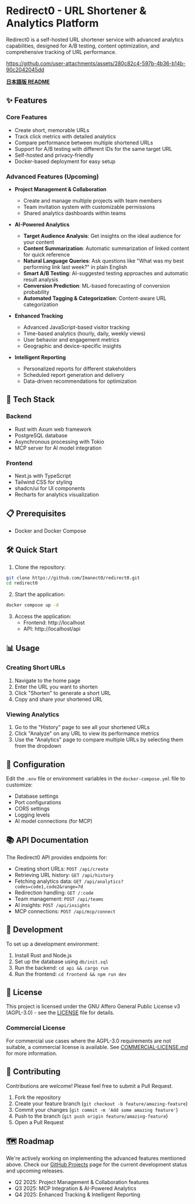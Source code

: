 # Redirect0 - URL Shortener & Analytics Platform

Redirect0 is a self-hosted URL shortener service with advanced analytics capabilities, designed for A/B testing, content optimization, and comprehensive tracking of URL performance.


https://github.com/user-attachments/assets/280c82c4-597b-4b36-b14b-90c2042045dd


**[日本語版 README](./README.ja.md)**

## ✨ Features

### Core Features
- Create short, memorable URLs
- Track click metrics with detailed analytics
- Compare performance between multiple shortened URLs
- Support for A/B testing with different IDs for the same target URL
- Self-hosted and privacy-friendly
- Docker-based deployment for easy setup

### Advanced Features (Upcoming)
- **Project Management & Collaboration**
  - Create and manage multiple projects with team members
  - Team invitation system with customizable permissions
  - Shared analytics dashboards within teams

- **AI-Powered Analytics**
  - **Target Audience Analysis**: Get insights on the ideal audience for your content
  - **Content Summarization**: Automatic summarization of linked content for quick reference
  - **Natural Language Queries**: Ask questions like "What was my best performing link last week?" in plain English
  - **Smart A/B Testing**: AI-suggested testing approaches and automatic result analysis
  - **Conversion Prediction**: ML-based forecasting of conversion probability
  - **Automated Tagging & Categorization**: Content-aware URL categorization

- **Enhanced Tracking**
  - Advanced JavaScript-based visitor tracking
  - Time-based analytics (hourly, daily, weekly views)
  - User behavior and engagement metrics
  - Geographic and device-specific insights

- **Intelligent Reporting**
  - Personalized reports for different stakeholders
  - Scheduled report generation and delivery
  - Data-driven recommendations for optimization

## 🚀 Tech Stack

### Backend
- Rust with Axum web framework
- PostgreSQL database
- Asynchronous processing with Tokio
- MCP server for AI model integration

### Frontend
- Next.js with TypeScript
- Tailwind CSS for styling
- shadcn/ui for UI components
- Recharts for analytics visualization

## 📋 Prerequisites

- Docker and Docker Compose

## 🛠️ Quick Start

1. Clone the repository:

```bash
git clone https://github.com/Imanect0/redirect0.git
cd redirect0
```

2. Start the application:

```bash
docker compose up -d
```

3. Access the application:
   - Frontend: http://localhost
   - API: http://localhost/api

## 📊 Usage

### Creating Short URLs

1. Navigate to the home page
2. Enter the URL you want to shorten
3. Click "Shorten" to generate a short URL
4. Copy and share your shortened URL

### Viewing Analytics

1. Go to the "History" page to see all your shortened URLs
2. Click "Analyze" on any URL to view its performance metrics
3. Use the "Analytics" page to compare multiple URLs by selecting them from the dropdown

## 🔧 Configuration

Edit the `.env` file or environment variables in the `docker-compose.yml` file to customize:

- Database settings
- Port configurations
- CORS settings
- Logging levels
- AI model connections (for MCP)

## 📚 API Documentation

The Redirect0 API provides endpoints for:

- Creating short URLs: `POST /api/create`
- Retrieving URL history: `GET /api/history`
- Fetching analytics data: `GET /api/analytics?codes=code1,code2&range=7d`
- Redirection handling: `GET /:code`
- Team management: `POST /api/teams`
- AI insights: `POST /api/insights`
- MCP connections: `POST /api/mcp/connect`


## 🌱 Development

To set up a development environment:

1. Install Rust and Node.js
2. Set up the database using `db/init.sql`
3. Run the backend: `cd api && cargo run`
4. Run the frontend: `cd frontend && npm run dev`

## 📄 License

This project is licensed under the GNU Affero General Public License v3 (AGPL-3.0) - see the [LICENSE](LICENSE) file for details.

### Commercial License

For commercial use cases where the AGPL-3.0 requirements are not suitable, a commercial license is available. See [COMMERCIAL-LICENSE.md](COMMERCIAL-LICENSE.md) for more information.

## 👥 Contributing

Contributions are welcome! Please feel free to submit a Pull Request.

1. Fork the repository
2. Create your feature branch (`git checkout -b feature/amazing-feature`)
3. Commit your changes (`git commit -m 'Add some amazing feature'`)
4. Push to the branch (`git push origin feature/amazing-feature`)
5. Open a Pull Request

## 🗺️ Roadmap

We're actively working on implementing the advanced features mentioned above. Check our [GitHub Projects](https://github.com/yourusername/redirect0/projects) page for the current development status and upcoming releases.

- Q2 2025: Project Management & Collaboration features
- Q3 2025: MCP Integration & AI-Powered Analytics
- Q4 2025: Enhanced Tracking & Intelligent Reporting
